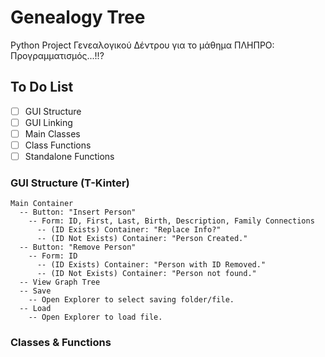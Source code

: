 # Genealogy Tree
Python Project Γενεαλογικού Δέντρου για το μάθημα ΠΛΗΠΡΟ: Προγραμματισμός...!!?

## To Do List
- [ ] GUI Structure
- [ ] GUI Linking
- [ ] Main Classes
- [ ] Class Functions
- [ ] Standalone Functions

### GUI Structure (T-Kinter)
```
Main Container
  -- Button: "Insert Person"
    -- Form: ID, First, Last, Birth, Description, Family Connections
      -- (ID Exists) Container: "Replace Info?"
      -- (ID Not Exists) Container: "Person Created."
  -- Button: "Remove Person"
    -- Form: ID
      -- (ID Exists) Container: "Person with ID Removed."
      -- (ID Not Exists) Container: "Person not found."
  -- View Graph Tree
  -- Save
    -- Open Explorer to select saving folder/file.
  -- Load
    -- Open Explorer to load file.
```

### Classes & Functions